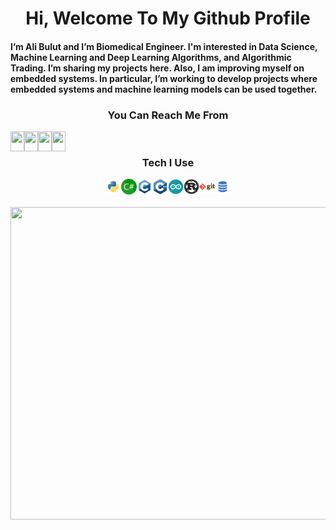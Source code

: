 <h1 align="center"> Hi, Welcome To My Github Profile  </h1>   


#### I’m Ali Bulut and I’m Biomedical Engineer. I'm interested in Data Science, Machine Learning and Deep Learning Algorithms, and Algorithmic Trading. I’m sharing my projects here. Also, I am improving myself on embedded systems. In particular, I’m working to develop projects where embedded systems and machine learning models can be used together.
        
         
<h3 align="center"> You Can Reach Me From  </h3>

<a href="mailto:alibulut.ablt@gmail.com?"><img height="32" width="22" src="https://unpkg.com/simple-icons@v7/icons/gmail.svg" align="left" />[<img height="32" width="22" src="https://unpkg.com/simple-icons@v7/icons/linkedin.svg" align="left" />][linkedin][<img height="32" width="22" src="https://unpkg.com/simple-icons@v7/icons/twitter.svg" align="left" />][twitter][<img height="32" width="22" src="https://unpkg.com/simple-icons@v7/icons/kaggle.svg" align="left" />][kaggle]

<br />

[linkedin]: https://www.linkedin.com/in/ali-bulut-1a113524b
[kaggle]: https://www.kaggle.com/alibulut1/code
[twitter]: https://twitter.com/alibulutt7?t=XjGOLZMAoO9-R8oeZ7L5bg&s=09

   


<h3 align="center"> Tech I Use  </h3>   
<div align="center">
<img src="https://raw.githubusercontent.com/github/explore/80688e429a7d4ef2fca1e82350fe8e3517d3494d/topics/python/python.png" width="25" height="25"><img src="https://raw.githubusercontent.com/github/explore/80688e429a7d4ef2fca1e82350fe8e3517d3494d/topics/csharp/csharp.png" width="25" height="25"><img src="https://raw.githubusercontent.com/github/explore/f3e22f0dca2be955676bc70d6214b95b13354ee8/topics/c/c.png" width="25" height="25"><img src="https://raw.githubusercontent.com/github/explore/180320cffc25f4ed1bbdfd33d4db3a66eeeeb358/topics/cpp/cpp.png" width="25" height="25"><img src="https://raw.githubusercontent.com/github/explore/80688e429a7d4ef2fca1e82350fe8e3517d3494d/topics/arduino/arduino.png" width="25" height="25"><img src="https://raw.githubusercontent.com/github/explore/80688e429a7d4ef2fca1e82350fe8e3517d3494d/topics/rust/rust.png" width="25" height="25"><img src="https://raw.githubusercontent.com/github/explore/80688e429a7d4ef2fca1e82350fe8e3517d3494d/topics/git/git.png" width="25" height="25"><img src="https://raw.githubusercontent.com/github/explore/80688e429a7d4ef2fca1e82350fe8e3517d3494d/topics/sql/sql.png" width="25" height="25">
</div> 
        
<br />
        
<div align="center">
<img height="500" width="640" src="https://user-images.githubusercontent.com/92849974/186729417-5e5c7b23-03a0-4ef8-90ff-f7ee8ceb06bc.gif" align="center" />
</div> 

<br />

<!---
<details> 
<summary>:bulb: Github Stats</summary>
<img src="https://github-readme-stats.vercel.app/api?username=alibulutb&theme=onedark"
</details>

<details> 
<summary>:bulb: Most Used Languages</summary>
<img src="https://github-readme-stats.vercel.app/api/top-langs/?username=alibulutb&layout=compact"
</details>
--->

  
  
  
<!---
alibulutb/alibulutb is a ✨ special ✨ repository because its `README.md` (this file) appears on your GitHub profile.
You can click the Preview link to take a look at your changes.
--->
